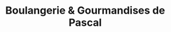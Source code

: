 ---
title: "Boulangerie & Gourmandises de Pascal"
url: /sainte-julie/boulangerie-and-gourmandises-de-pascal/
shop: bakery
---